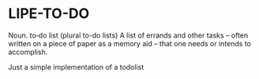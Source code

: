 # LIPE-TO-DO
Noun. to‐do list (plural to-do lists) A list of errands and other tasks – often written on a piece of paper as a memory aid – that one needs or intends to accomplish.

Just a simple implementation of a todolist
